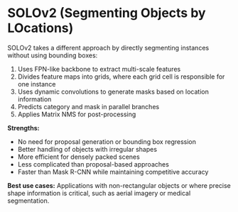 # SOLOv2 (Segmenting Objects by LOcations)

SOLOv2 takes a different approach by directly segmenting instances without using bounding boxes:

1. Uses FPN-like backbone to extract multi-scale features
2. Divides feature maps into grids, where each grid cell is responsible for one instance
3. Uses dynamic convolutions to generate masks based on location information
4. Predicts category and mask in parallel branches
5. Applies Matrix NMS for post-processing

**Strengths:**
- No need for proposal generation or bounding box regression
- Better handling of objects with irregular shapes
- More efficient for densely packed scenes
- Less complicated than proposal-based approaches
- Faster than Mask R-CNN while maintaining competitive accuracy

**Best use cases:** Applications with non-rectangular objects or where precise shape information is critical, such as aerial imagery or medical segmentation.
